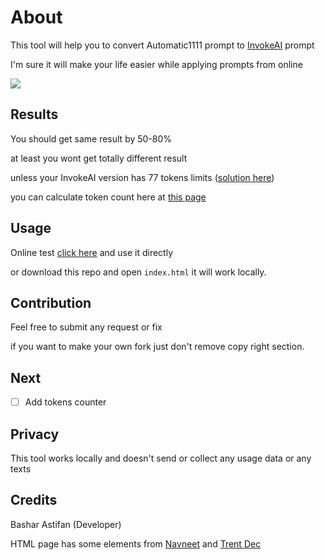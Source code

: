 # About
This tool will help you to convert Automatic1111 prompt to [InvokeAI](https://github.com/invoke-ai/InvokeAI) prompt

I'm sure it will make your life easier while applying prompts from online

<img src="https://github.com/basharast/A2IPrompt/assets/3244951/9ed14aa6-0dd6-4938-9c19-d6a21a0b68ca">

## Results
You should get same result by 50-80%

at least you wont get totally different result

unless your InvokeAI version has 77 tokens limits ([solution here](https://github.com/invoke-ai/InvokeAI/pull/2896))

you can calculate token count here at [this page](https://platform.openai.com/tokenizer)

## Usage
Online test [click here](https://basharast.github.io/A2IPrompt/) and use it directly

or download this repo and open `index.html` it will work locally.

## Contribution
Feel free to submit any request or fix

if you want to make your own fork just don't remove copy right section.

## Next

- [ ] Add tokens counter

## Privacy 
This tool works locally and doesn't send or collect any usage data or any texts

## Credits
Bashar Astifan (Developer)

HTML page has some elements from [Navneet](https://codepen.io/heynavneet/details/yXjPLw) and [Trent Dec](https://codepen.io/Trentdec/pen/YBEQKm)

